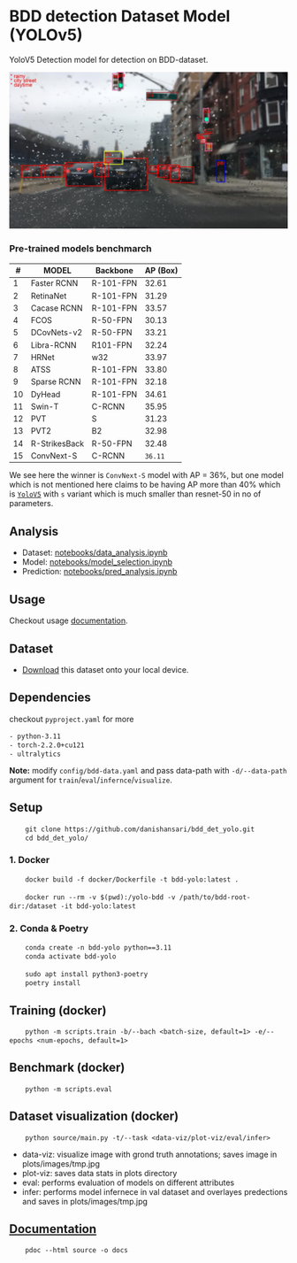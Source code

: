 # BDD detection Dataset Model (YOLOv5)
YoloV5 Detection model for detection on BDD-dataset.

![alt text](plots/images/tmp_rainy_pred.jpg)


### Pre-trained models benchmarch
| # |  MODEL      | Backbone  | AP (Box) |
|---|-------------|-----------|----------|
| 1 | Faster RCNN | R-101-FPN |  32.61   |
| 2 | RetinaNet   | R-101-FPN |  31.29   |
| 3 | Cacase RCNN | R-101-FPN |  33.57   |
| 4 | FCOS        | R-50-FPN  |  30.13   |
| 5 | DCovNets-v2 | R-50-FPN  |  33.21   |
| 6 | Libra-RCNN  | R101-FPN  |  32.24   |
| 7 | HRNet       | w32       |  33.97   |
| 8 | ATSS        | R-101-FPN |  33.80   |
| 9 | Sparse RCNN | R-101-FPN |  32.18   |
|10 | DyHead      | R-101-FPN |  34.61   |
|11 | Swin-T      | C-RCNN    |  35.95   |
|12 | PVT         | S         |  31.23   |
|13 | PVT2        | B2        |  32.98   |
|14 |R-StrikesBack| R-50-FPN  |  32.48   |
|15 | ConvNext-S  | C-RCNN    | `36.11`  |

We see here the winner is `ConvNext-S` model with AP = 36%, but one model which is not mentioned here claims to be having AP more than 40% which is [`YoloV5`]("https://github.com/williamhyin/yolov5s_bdd100k") with `s` variant which is much smaller than resnet-50 in no of parameters.

## Analysis
- Dataset: [notebooks/data_analysis.ipynb](notebooks/data_analysis.ipynb)
- Model: [notebooks/model_selection.ipynb](notebooks/model_selection.ipynb)
- Prediction: [notebooks/pred_analysis.ipynb](notebooks/pred_analysis.ipynb)

## Usage
Checkout usage [documentation](https://danishansari.github.io/bdd_det_yolo/source/main.html).

## Dataset
- [Download](https://drive.google.com/file/d/1NgWX5YfEKbloAKX9l8kUVJFpWFlUO8UT/view) this dataset onto your local device.

## Dependencies
checkout `pyproject.yaml` for more

    - python-3.11
    - torch-2.2.0+cu121
    - ultralytics

__Note:__ modify `config/bdd-data.yaml` and pass data-path with `-d/--data-path` argument for `train`/`eval`/`infernce`/`visualize`.

## Setup
```
    git clone https://github.com/danishansari/bdd_det_yolo.git
    cd bdd_det_yolo/
```
### 1. Docker
```
    docker build -f docker/Dockerfile -t bdd-yolo:latest .

    docker run --rm -v $(pwd):/yolo-bdd -v /path/to/bdd-root-dir:/dataset -it bdd-yolo:latest
```
### 2. Conda & Poetry
```
    conda create -n bdd-yolo python==3.11
    conda activate bdd-yolo

    sudo apt install python3-poetry 
    poetry install
```

## Training (docker)
```
    python -m scripts.train -b/--bach <batch-size, default=1> -e/--epochs <num-epochs, default=1>
```

## Benchmark (docker)
```
    python -m scripts.eval
```

## Dataset visualization (docker)
```
    python source/main.py -t/--task <data-viz/plot-viz/eval/infer>
```
- data-viz: visualize image with grond truth annotations; saves image in plots/images/tmp.jpg
- plot-viz: saves data stats in plots directory
- eval: performs evaluation of models on different attributes
- infer: performs model infernece in val dataset and overlayes predections and saves in plots/images/tmp.jpg

## [Documentation](https://danishansari.github.io/bdd_det_yolo/source/index.html)
```
    pdoc --html source -o docs
```

